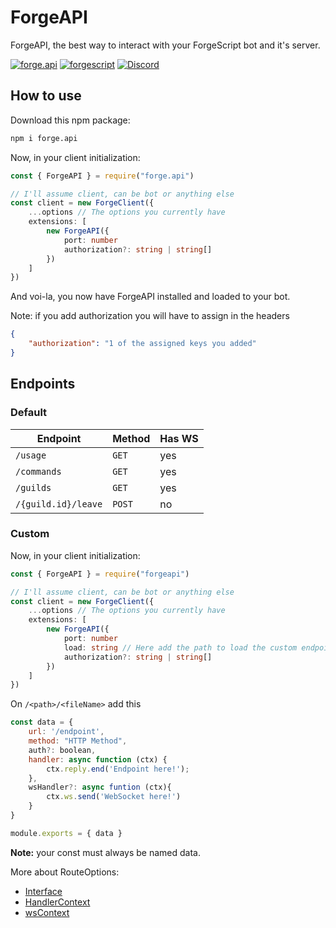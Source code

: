 # ForgeAPI
ForgeAPI, the best way to interact with your ForgeScript bot and it's server.

[![forge.api](https://img.shields.io/github/package-json/v/tryforge/ForgeAPI/main?label=forge.api&color=5c16d4)](https://github.com/tryforge/ForgeDB/)
[![forgescript](https://img.shields.io/github/package-json/v/tryforge/ForgeScript/main?label=forgescript&color=5c16d4)](https://github.com/tryforge/ForgeScript/)
[![Discord](https://img.shields.io/discord/739934735387721768?logo=discord)](https://discord.gg/hcJgjzPvqb)

## How to use
Download this npm package:
```bash
npm i forge.api
```

Now, in your client initialization:
```ts
const { ForgeAPI } = require("forge.api")

// I'll assume client, can be bot or anything else
const client = new ForgeClient({
    ...options // The options you currently have
    extensions: [
        new ForgeAPI({
            port: number
            authorization?: string | string[]
        })
    ]
})
```
And voi-la, you now have ForgeAPI installed and loaded to your bot.

Note: if you add authorization you will have to assign in the headers 
```json
{
    "authorization": "1 of the assigned keys you added"
}
```


## Endpoints
### Default
| Endpoint | Method | Has WS |
| --------  |-------| ------ |
| `/usage` | `GET` | yes |
| `/commands` | `GET` | yes |
| `/guilds` | `GET` | yes |
| `/{guild.id}/leave` | `POST` | no |

### Custom
Now, in your client initialization:
```ts
const { ForgeAPI } = require("forgeapi")

// I'll assume client, can be bot or anything else
const client = new ForgeClient({
    ...options // The options you currently have
    extensions: [
        new ForgeAPI({
            port: number
            load: string // Here add the path to load the custom endpoints
            authorization?: string | string[]
        })
    ]
})
```
On `/<path>/<fileName>` add this
```js
const data = {
    url: '/endpoint',
    method: "HTTP Method",
    auth?: boolean,
    handler: async function (ctx) {
        ctx.reply.end('Endpoint here!');
    },
    wsHandler?: async funtion (ctx){
        ctx.ws.send('WebSocket here!')
    }
}

module.exports = { data }
```
**Note:** your const must always be named data.

More about RouteOptions:
- [Interface](https://github.com/tryforge/ForgeAPI/blob/main/src/core/typings/interfaces.ts#L3)
- [HandlerContext](https://github.com/tryforge/ForgeAPI/blob/main/src/core/typings/types.ts#L9)
- [wsContext](https://github.com/tryforge/ForgeAPI/blob/main/src/core/typings/types.ts#L17)